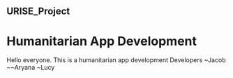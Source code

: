 ## URISE_Project
# Humanitarian App Development
Hello everyone. This is a humanitarian app development
Developers
~Jacob
~~Aryana
~Lucy
